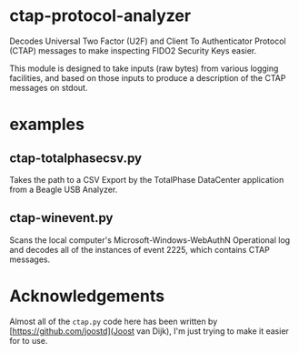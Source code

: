 # ctap-protocol-analyzer

Decodes Universal Two Factor (U2F) and Client To Authenticator Protocol (CTAP) messages to make inspecting FIDO2 Security Keys easier.

This module is designed to take inputs (raw bytes) from various logging facilities, and based on those inputs to  produce a description of the CTAP messages on stdout.

# examples

## ctap-totalphasecsv.py

Takes the path to a CSV Export by the TotalPhase DataCenter application from a Beagle USB Analyzer.

## ctap-winevent.py 

Scans the local computer's Microsoft-Windows-WebAuthN Operational log and decodes all of the instances of event 2225, which contains CTAP messages. 

# Acknowledgements

Almost all of the `ctap.py` code here has been written by   
[https://github.com/joostd](Joost van Dijk), I'm just trying to make it easier for to use.
